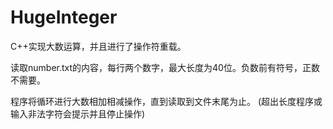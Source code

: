 # HugeInteger
C++实现大数运算，并且进行了操作符重载。

读取number.txt的内容，每行两个数字，最大长度为40位。负数前有符号，正数不需要。

程序将循环进行大数相加相减操作，直到读取到文件末尾为止。
(超出长度程序或输入非法字符会提示并且停止操作)
